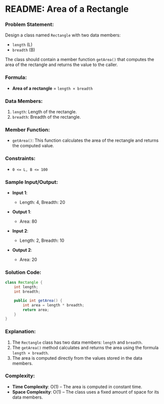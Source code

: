 # README: Area of a Rectangle

### Problem Statement:
Design a class named `Rectangle` with two data members:
- `length` (L)
- `breadth` (B)

The class should contain a member function `getArea()` that computes the area of the rectangle and returns the value to the caller.

### Formula:
- **Area of a rectangle** = `length × breadth`

### Data Members:
1. `length`: Length of the rectangle.
2. `breadth`: Breadth of the rectangle.

### Member Function:
- `getArea()`: This function calculates the area of the rectangle and returns the computed value.

### Constraints:
- `0 <= L, B <= 100`

### Sample Input/Output:
- **Input 1**:
  - Length: 4, Breadth: 20
- **Output 1**:
  - Area: 80

- **Input 2**:
  - Length: 2, Breadth: 10
- **Output 2**:
  - Area: 20

### Solution Code:
```java
class Rectangle {
    int length;
    int breadth;

    public int getArea() {
        int area = length * breadth;
        return area;
    }
}
```

### Explanation:
1. The `Rectangle` class has two data members: `length` and `breadth`.
2. The `getArea()` method calculates and returns the area using the formula `length × breadth`.
3. The area is computed directly from the values stored in the data members.

### Complexity:
- **Time Complexity**: O(1) – The area is computed in constant time.
- **Space Complexity**: O(1) – The class uses a fixed amount of space for its data members.